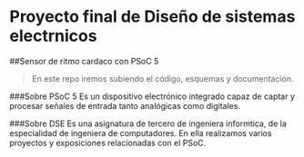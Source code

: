 # Proyecto final de Diseño de sistemas electrnicos
##Sensor de ritmo cardaco con PSoC 5


> En este repo iremos subiendo el código, esquemas y documentación.  

###Sobre PSoC 5
Es un dispositivo electrónico integrado capaz de captar y procesar señales de entrada tanto analógicas como digitales.

###Sobre DSE
Es una asignatura de tercero de ingeniera informtica, de la especialidad de ingeniera de computadores. En ella realizamos varios proyectos y exposiciones relacionadas con el PSoC.
